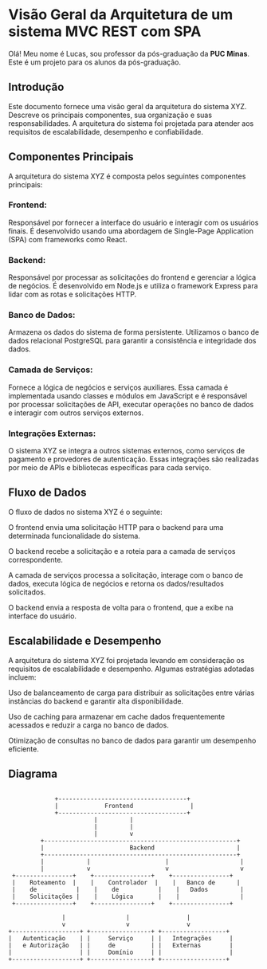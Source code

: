 # Visão Geral da Arquitetura de um sistema MVC REST com SPA

Olá! Meu nome é Lucas, sou professor da pós-graduação da **PUC Minas**. Este é um projeto para os alunos da pós-graduação.

## Introdução
Este documento fornece uma visão geral da arquitetura do sistema XYZ. Descreve os principais componentes, sua organização e suas responsabilidades. A arquitetura do sistema foi projetada para atender aos requisitos de escalabilidade, desempenho e confiabilidade.

## Componentes Principais
A arquitetura do sistema XYZ é composta pelos seguintes componentes principais:

### Frontend: 
Responsável por fornecer a interface do usuário e interagir com os usuários finais. É desenvolvido usando uma abordagem de Single-Page Application (SPA) com frameworks como React.

### Backend: 
Responsável por processar as solicitações do frontend e gerenciar a lógica de negócios. É desenvolvido em Node.js e utiliza o framework Express para lidar com as rotas e solicitações HTTP.

### Banco de Dados: 
Armazena os dados do sistema de forma persistente. Utilizamos o banco de dados relacional PostgreSQL para garantir a consistência e integridade dos dados.

### Camada de Serviços: 
Fornece a lógica de negócios e serviços auxiliares. Essa camada é implementada usando classes e módulos em JavaScript e é responsável por processar solicitações de API, executar operações no banco de dados e interagir com outros serviços externos.

### Integrações Externas: 
O sistema XYZ se integra a outros sistemas externos, como serviços de pagamento e provedores de autenticação. Essas integrações são realizadas por meio de APIs e bibliotecas específicas para cada serviço.

## Fluxo de Dados
O fluxo de dados no sistema XYZ é o seguinte:

O frontend envia uma solicitação HTTP para o backend para uma determinada funcionalidade do sistema.

O backend recebe a solicitação e a roteia para a camada de serviços correspondente.

A camada de serviços processa a solicitação, interage com o banco de dados, executa lógica de negócios e retorna os dados/resultados solicitados.

O backend envia a resposta de volta para o frontend, que a exibe na interface do usuário.

## Escalabilidade e Desempenho
A arquitetura do sistema XYZ foi projetada levando em consideração os requisitos de escalabilidade e desempenho. Algumas estratégias adotadas incluem:

Uso de balanceamento de carga para distribuir as solicitações entre várias instâncias do backend e garantir alta disponibilidade.

Uso de caching para armazenar em cache dados frequentemente acessados e reduzir a carga no banco de dados.

Otimização de consultas no banco de dados para garantir um desempenho eficiente.

## Diagrama
```

             +------------------------------------+
             |             Frontend                |
             +------------------------------------+
                        |         |
                        |         |
                        |         v
         +------------------------------------------------------+
         |                        Backend                       |
         +------------------------------------------------------+
         |            |                     |                    |
         |            v                     v                    v
 +----------------+    +----------------+    +----------------+
 |    Roteamento  |    |    Controlador  |    |   Banco de      |
 |    de           |    |    de           |    |   Dados         |
 |    Solicitações |    |    Lógica       |    |                 |
 +----------------+    +----------------+    +----------------+

               |                 |                |
               v                 v                v
+-------------------+ +-----------------+ +------------------+
|   Autenticação    | |     Serviço     | |   Integrações     |
|   e Autorização   | |     de          | |   Externas        |
|                   | |     Domínio     | |                   |
+-------------------+ +-----------------+ +------------------+
```


